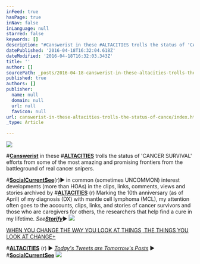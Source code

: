 ```yaml
---
inFeed: true
hasPage: true
inNav: false
inLanguage: null
starred: false
keywords: []
description: "#Canswerist in these #ALTACITIES trolls the status of 'CANCER SURVIVAL' efforts from some of the most amazing and promising frontiers from the battleground of real cancer snipers."
datePublished: '2016-04-18T16:32:04.618Z'
dateModified: '2016-04-18T16:32:03.343Z'
title: ''
author: []
sourcePath: _posts/2016-04-18-canswerist-in-these-altacities-trolls-the-status-of-cance.md
published: true
authors: []
publisher:
  name: null
  domain: null
  url: null
  favicon: null
url: canswerist-in-these-altacities-trolls-the-status-of-cance/index.html
_type: Article

---
```

![](https://the-grid-user-content.s3-us-west-2.amazonaws.com/7e288ac4-da3d-4e47-a54a-dc0ae2d0c6d0.png)

\#**[Canswerist][0]** in these \#[**ALTACITIES**][1] trolls the status of 'CANCER SURVIVAL' efforts from some of the most amazing and promising frontiers from the battleground of real cancer snipers.

\#**[SocialCurrentSee][2]**(r)▶ in common (sometimes UNCOMMON) interest developments (more than HOAs) in the clips, links, comments, views and stories archived by \#[**ALTACITIES**][1] (r) Marking the 10th anniversary (as of April) of my diagnosis (DX) with mantle cell lymphoma (MCL), my attention often goes to the accounts, clips, links, and stories of cancer survivors and those who are caregivers for others, the researchers that help find a cure in my lifetime. _See_**[_Storify_][3]**▶
![](https://the-grid-user-content.s3-us-west-2.amazonaws.com/291e0566-e997-4b9c-87f3-379caf1bf570.png)

​[WHEN YOU CHANGE THE WAY YOU LOOK AT THINGS, THE THINGS YOU LOOK AT CHANGE+ ][4]

​\#**[ALTACITIES][1]** (r) ▶ _[Today's Tweets are Tomorrow's Posts][5]_ ▶ \#**[SocialCurrentSee][2]**
![](https://the-grid-user-content.s3-us-west-2.amazonaws.com/4bb4225a-8a89-443d-bfa1-425ad8d657cf.png)

[0]: http://canswerist.com/
[1]: http://altacities.com/
[2]: http://socialcurrentsee.com/
[3]: https://goo.gl/TFWbCL
[4]: http://browseonpurpose.com/
[5]: https://twitter.com/ALTALOMAN
